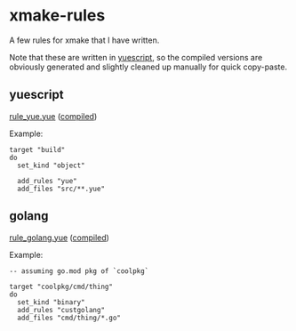 # xmake-rules

A few rules for xmake that I have written.

Note that these are written in [yuescript](https://github.com/pigpigyyy/Yuescript),
so the compiled versions are obviously generated and slightly cleaned up manually
for quick copy-paste.

## yuescript

[rule_yue.yue](rule_yue.yue) ([compiled](rule_yue.lua))

Example:

```moonscript
target "build"
do
  set_kind "object"

  add_rules "yue"
  add_files "src/**.yue"
```

## golang

[rule_golang.yue](rule_golang.yue) ([compiled](rule_golang.lua))

Example:

```moonscript
-- assuming go.mod pkg of `coolpkg`

target "coolpkg/cmd/thing"
do
  set_kind "binary"
  add_rules "custgolang"
  add_files "cmd/thing/*.go"
```
